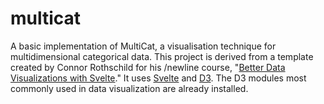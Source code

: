 # multicat
A basic implementation of MultiCat, a visualisation technique for multidimensional categorical data.
This project is derived from a template created by Connor Rothschild for his /newline course, "[Better Data Visualizations with Svelte](https://www.newline.co/courses/better-data-visualizations-with-svelte/welcome)."
It uses [Svelte](https://svelte.dev/) and [D3](https://d3js.org/). The D3 modules most commonly used in data visualization are already installed.